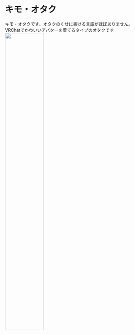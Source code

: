# キモ・オタク
キモ・オタクです、オタクのくせに書ける言語がほぼありません。<br>
VRChatでかわいいアバターを着てるタイプのオタクです<br>
<img src=https://aatame3.net/ogp.jpg width="50%" height="50%">
